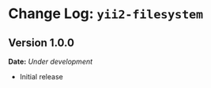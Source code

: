 Change Log: `yii2-filesystem`
============================

## Version 1.0.0

**Date:** _Under development_

- Initial release
